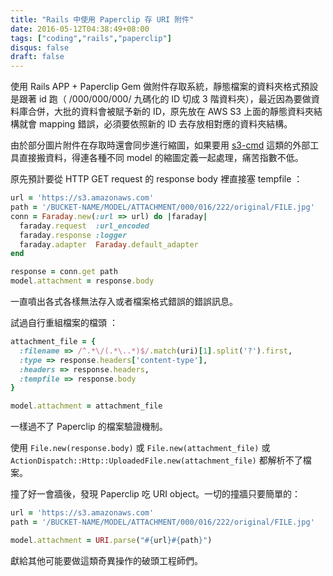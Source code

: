 ```yaml
---
title: "Rails 中使用 Paperclip 存 URI 附件"
date: 2016-05-12T04:38:49+08:00
tags: ["coding","rails","paperclip"]
disqus: false
draft: false
---
```


使用 Rails APP + Paperclip Gem 做附件存取系統，靜態檔案的資料夾格式預設是跟著 id 跑（ /000/000/000/ 九碼化的 ID 切成 3 階資料夾），最近因為要做資料庫合併，大批的資料會被賦予新的 ID，原先放在 AWS S3 上面的靜態資料夾結構就會 mapping 錯誤，必須要依照新的 ID 去存放相對應的資料夾結構。

由於部分圖片附件在存取時還會同步進行縮圖，如果要用 [s3-cmd](http://s3tools.org/s3cmd-howto) 這類的外部工具直接搬資料，得連各種不同 model 的縮圖定義一起處理，痛苦指數不低。

原先預計要從 HTTP GET request 的 response body 裡直接塞 tempfile ：

```ruby
url = 'https://s3.amazonaws.com'
path = '/BUCKET-NAME/MODEL/ATTACHMENT/000/016/222/original/FILE.jpg'
conn = Faraday.new(:url => url) do |faraday|
  faraday.request  :url_encoded
  faraday.response :logger
  faraday.adapter  Faraday.default_adapter
end

response = conn.get path
model.attachment = response.body
```

一直噴出各式各樣無法存入或者檔案格式錯誤的錯誤訊息。

試過自行重組檔案的檔頭 ：

```ruby
attachment_file = {
  :filename => /^.*\/(.*\..*)$/.match(uri)[1].split('?').first,
  :type => response.headers['content-type'],
  :headers => response.headers,
  :tempfile => response.body
}

model.attachment = attachment_file
```

一樣過不了 Paperclip 的檔案驗證機制。

使用 `File.new(response.body)` 或 `File.new(attachment_file)` 或 `ActionDispatch::Http::UploadedFile.new(attachment_file)` 都解析不了檔案。

撞了好一會牆後，發現 Paperclip 吃 URI object。一切的撞牆只要簡單的：

```ruby
url = 'https://s3.amazonaws.com'
path = '/BUCKET-NAME/MODEL/ATTACHMENT/000/016/222/original/FILE.jpg'

model.attachment = URI.parse("#{url}#{path}")
```

獻給其他可能要做這類奇異操作的破頭工程師們。
